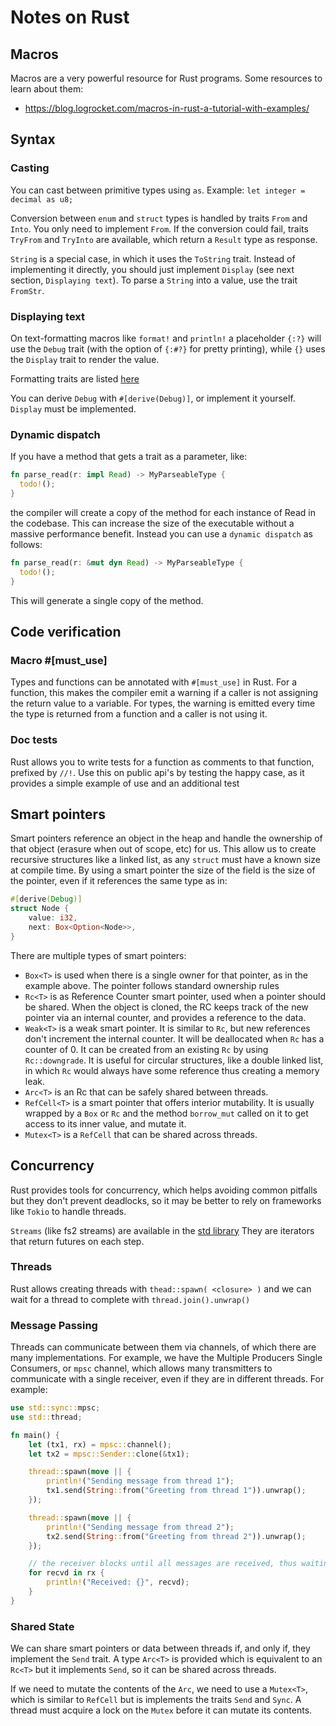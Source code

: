 # Notes on Rust

## Macros

Macros are a very powerful resource for Rust programs. Some resources to learn about them:

- https://blog.logrocket.com/macros-in-rust-a-tutorial-with-examples/

## Syntax

### Casting

You can cast between primitive types using `as`. Example: `let integer = decimal as u8;`

Conversion between `enum` and `struct` types is handled by traits `From` and `Into`. You only need to implement `From`.
If the conversion could fail, traits `TryFrom` and `TryInto` are available, which return a `Result` type as response.

`String` is a special case, in which it uses the `ToString` trait. Instead of implementing it directly, you should just
implement `Display` (see next section, `Displaying text`). To parse a `String` into a value, use the trait `FromStr`.

### Displaying text

On text-formatting macros like `format!` and `println!` a placeholder `{:?}` will use the `Debug` trait (with the option
of `{:#?}` for pretty printing), while `{}` uses the `Display` trait to render the value.

Formatting traits are listed [here](https://doc.rust-lang.org/std/fmt/#formatting-traits)

You can derive `Debug` with `#[derive(Debug)]`, or implement it yourself. `Display` must be implemented.

### Dynamic dispatch

If you have a method that gets a trait as a parameter, like:

```rust
fn parse_read(r: impl Read) -> MyParseableType {
  todo!();
}
```

the compiler will create a copy of the method for each instance of Read in the codebase. This can increase the size of
the executable without a massive performance benefit. Instead you can use a `dynamic dispatch` as follows:

```rust
fn parse_read(r: &mut dyn Read) -> MyParseableType {
  todo!();
}
```

This will generate a single copy of the method.

## Code verification

### Macro #[must_use]

Types and functions can be annotated with `#[must_use]` in Rust. For a function, this makes the compiler emit a warning
if a caller is not assigning the return value to a variable. For types, the warning is emitted every time the type is
returned from a function and a caller is not using it.

### Doc tests

Rust allows you to write tests for a function as comments to that function, prefixed by `//!`. Use this on public api's
by testing the happy case, as it provides a simple example of use and an additional test

## Smart pointers

Smart pointers reference an object in the heap and handle the ownership of that object (erasure when out of scope, etc)
for us. This allow us to create recursive structures like a linked list, as any `struct` must have a known size at
compile time. By using a smart pointer the size of the field is the size of the pointer, even if it references the same
type as in:

```rust
#[derive(Debug)]
struct Node {
    value: i32,
    next: Box<Option<Node>>,
}
```

There are multiple types of smart pointers:

- `Box<T>` is used when there is a single owner for that pointer, as in the example above. The pointer follows standard
  ownership rules
- `Rc<T>` is as Reference Counter smart pointer, used when a pointer should be shared. When the object is cloned, the RC
  keeps track of the new pointer via an internal counter, and provides a reference to the data.
- `Weak<T>` is a weak smart pointer. It is similar to `Rc`, but new references don't increment the internal counter. It
  will be deallocated when `Rc` has a counter of 0. It can be created from an existing `Rc` by using `Rc::downgrade`. It
  is useful for circular structures, like a double linked list, in which `Rc` would always have some reference thus
  creating a memory leak.
- `Arc<T>` is an Rc that can be safely shared between threads.
- `RefCell<T>` is a smart pointer that offers interior mutability. It is usually wrapped by a `Box` or `Rc` and the
  method `borrow_mut` called on it to get access to its inner value, and mutate it.
- `Mutex<T>` is a `RefCell` that can be shared across threads.

## Concurrency

Rust provides tools for concurrency, which helps avoiding common pitfalls but they don't prevent deadlocks, so it may be
better to rely on frameworks like `Tokio` to handle threads.

`Streams` (like fs2 streams) are available in
the [std library](https://docs.rs/futures/0.3.8/futures/stream/trait.Stream.html)
They are iterators that return futures on each step.

### Threads

Rust allows creating threads with `thead::spawn( <closure> )` and we can wait for a thread to complete
with `thread.join().unwrap()`

### Message Passing

Threads can communicate between them via channels, of which there are many implementations. For example, we have the
Multiple Producers Single Consumers, or `mpsc`
channel, which allows many transmitters to communicate with a single receiver, even if they are in different threads.
For example:

```rust
use std::sync::mpsc;
use std::thread;

fn main() {
    let (tx1, rx) = mpsc::channel();
    let tx2 = mpsc::Sender::clone(&tx1);

    thread::spawn(move || {
        println!("Sending message from thread 1");
        tx1.send(String::from("Greeting from thread 1")).unwrap();
    });

    thread::spawn(move || {
        println!("Sending message from thread 2");
        tx2.send(String::from("Greeting from thread 2")).unwrap();
    });

    // the receiver blocks until all messages are received, thus waiting for all threads to finish
    for recvd in rx {
        println!("Received: {}", recvd);
    }
}
```

### Shared State

We can share smart pointers or data between threads if, and only if, they implement the `Send` trait. A type `Arc<T>` is
provided which is equivalent to an `Rc<T>` but it implements `Send`, so it can be shared across threads.

If we need to mutate the contents of the `Arc`, we need to use a `Mutex<T>`, which is similar to `RefCell` but is
implements the traits `Send` and `Sync`. A thread must acquire a lock on the `Mutex` before it can mutate its contents.